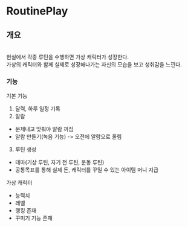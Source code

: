 # RoutinePlay

## 개요
<br>
현실에서 각종 루틴을 수행하면 가상 캐릭터가 성장한다. 
<br>
가상의 캐릭터와 함께 실제로 성장해나가는 자신의 모습을 보고 성취감을 느낀다.

### 기능
기본 기능
1. 달력, 하루 일정 기록
2. 알람
- 문제내고 맞춰야 알람 꺼짐
- 알람 만들기(녹음 기능) -> 오전에 알람으로 울림
3. 루틴 생성
- 테마(기상 루틴, 자기 전 루틴, 운동 루틴)
- 공통목표를 통해 실제 돈, 캐릭터를 꾸밀 수 있는 아이템 머니 지급

가상 캐릭터
- 능력치
- 레벨
- 랭킹 존재
- 꾸미기 기능 존재
